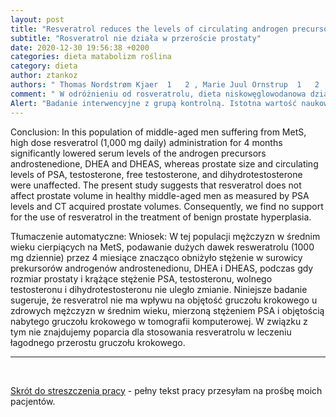 ```yaml
---
layout: post
title: "Resveratrol reduces the levels of circulating androgen precursors but has no effect on, testosterone, dihydrotestosterone, PSA levels or prostate volume. A 4-month randomised trial in middle-aged men "
subtitle: "Rosveratrol nie działa w przeroście prostaty"
date: 2020-12-30 19:56:38 +0200
categories: dieta matabolizm roślina
category: dieta
author: ztankoz
authors: " Thomas Nordstrøm Kjaer  1   2 , Marie Juul Ornstrup  1   2 , Morten Møller Poulsen  1   2 , Jens Otto Lunde Jørgensen  1   2 , David Michael Hougaard  3 , Arieh Sierra Cohen  3 , Shadman Neghabat  4 , Bjørn Richelsen  1   2 , Steen Bønløkke Pedersen  1   2"
comment: " W odróżnieniu od rosveratrolu, dieta niskowęglowodanowa działa na przerost prostaty. Może niestey działać jak ksenoestrogen i nasilać działanie estrogenowe co w przypadku mężczyzn wymaga przemyslenia"
Alert: "Badanie interwencyjne z grupą kontrolną. Istotna wartość naukowa wyników"
---
```


Conclusion: In this population of middle-aged men suffering from MetS, high dose resveratrol (1,000 mg daily) administration for 4 months significantly lowered serum levels of the androgen precursors androstenedione, DHEA and DHEAS, whereas prostate size and circulating levels of PSA, testosterone, free testosterone, and dihydrotestosterone were unaffected. The present study suggests that resveratrol does not affect prostate volume in healthy middle-aged men as measured by PSA levels and CT acquired prostate volumes. Consequently, we find no support for the use of resveratrol in the treatment of benign prostate hyperplasia.

Tłumaczenie automatyczne:
Wniosek: W tej populacji mężczyzn w średnim wieku cierpiących na MetS, podawanie dużych dawek resweratrolu (1000 mg dziennie) przez 4 miesiące znacząco obniżyło stężenie w surowicy prekursorów androgenów androstenedionu, DHEA i DHEAS, podczas gdy rozmiar prostaty i krążące stężenie PSA, testosteronu, wolnego testosteronu i dihydrotestosteronu nie uległo zmianie. Niniejsze badanie sugeruje, że resveratrol nie ma wpływu na objętość gruczołu krokowego u zdrowych mężczyzn w średnim wieku, mierzoną stężeniem PSA i objętością nabytego gruczołu krokowego w tomografii komputerowej. W związku z tym nie znajdujemy poparcia dla stosowania resveratrolu w leczeniu łagodnego przerostu gruczołu krokowego.

<hr>
<br>

[Skrót do streszczenia pracy](https://pubmed.ncbi.nlm.nih.gov/25939591/) - pełny tekst pracy przesyłam na prośbę moich pacjentów.
